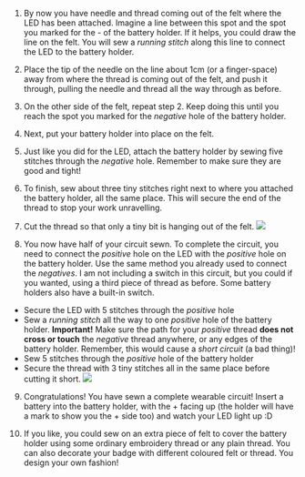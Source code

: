 1. By now you have needle and thread coming out of the felt where the LED has been attached. Imagine a line between this spot and the spot you marked for the - of the battery holder. If it helps, you could draw the line on the felt. You will sew a *running stitch* along this line to connect the LED to the battery holder. 

2. Place the tip of the needle on the line about 1cm (or a finger-space) away from where the thread is coming out of the felt, and push it through, pulling the needle and thread all the way through as before.

3. On the other side of the felt, repeat step 2. Keep doing this until you reach the spot you marked for the *negative* hole of the battery holder.

4. Next, put your battery holder into place on the felt.

5. Just like you did for the LED, attach the battery holder by sewing five stitches through the *negative* hole. Remember to make sure they are good and tight!

6. To finish, sew about three tiny stitches right next to where you attached the battery holder, all the same place. This will secure the end of the thread to stop your work unravelling.

7. Cut the thread so that only a tiny bit is hanging out of the felt. ![](/assets/tinny_beside_triple_100_650.png)

8. You now have half of your circuit sewn. To complete the circuit, you need to connect the *positive* hole on the LED with the *positive* hole on the battery holder. Use the same method you already used to connect the *negatives*. I am not including a switch in this circuit, but you could if you wanted, using a third piece of thread as before. Some battery holders also have a built-in switch.
 * Secure the LED with 5 stitches through the *positive* hole
 * Sew a *running stitch* all the way to one *positive* hole of the battery holder. **Important!** Make sure the path for your *positive* thread **does not cross or touch** the *negative* thread anywhere, or any edges of the battery holder. Remember, this would cause a *short circuit* (a bad thing)!
 * Sew 5 stitches through the *positive* hole of the battery holder
 * Secure the thread with 3 tiny stitches all in the same place before cutting it short.
![](/assets/sewing_complete_double_100_650.png)
 
9. Congratulations! You have sewn a complete wearable circuit! Insert a battery into the battery holder, with the + facing up (the holder will have a mark to show you the + side too) and watch your LED light up :D

10. If you like, you could sew on an extra piece of felt to cover the battery holder using some ordinary embroidery thread or any plain thread. You can also decorate your badge with different coloured felt or thread. You design your own fashion!

